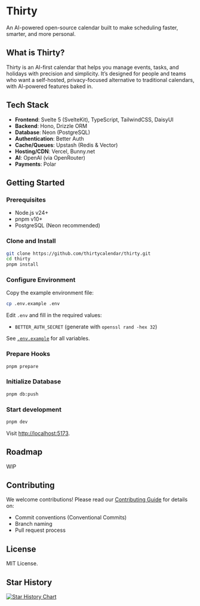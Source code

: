 # Thirty

An AI-powered open-source calendar built to make scheduling faster, smarter, and more personal.

## What is Thirty?

Thirty is an AI-first calendar that helps you manage events, tasks, and holidays with precision and simplicity. It’s designed for people and teams who want a self-hosted, privacy-focused alternative to traditional calendars, with AI-powered features baked in.

## Tech Stack

- **Frontend**: Svelte 5 (SvelteKit), TypeScript, TailwindCSS, DaisyUI
- **Backend**: Hono, Drizzle ORM
- **Database**: Neon (PostgreSQL)
- **Authentication**: Better Auth
- **Cache/Queues**: Upstash (Redis & Vector)
- **Hosting/CDN**: Vercel, Bunny.net
- **AI**: OpenAI (via OpenRouter)
- **Payments**: Polar

## Getting Started

### Prerequisites

- Node.js v24+
- pnpm v10+
- PostgreSQL (Neon recommended)

### Clone and Install

```bash
git clone https://github.com/thirtycalendar/thirty.git
cd thirty
pnpm install
```

### Configure Environment

Copy the example environment file:

```bash
cp .env.example .env
```

Edit `.env` and fill in the required values:

- `BETTER_AUTH_SECRET` (generate with `openssl rand -hex 32`)

See [`.env.example`](./.env.example) for all variables.

### Prepare Hooks

```bash
pnpm prepare
```

### Initialize Database

```bash
pnpm db:push
```

### Start development

```bash
pnpm dev
```

Visit [http://localhost:5173](http://localhost:5173).

## Roadmap

WIP

## Contributing

We welcome contributions! Please read our [Contributing Guide](./CONTRIBUTING.md) for details on:

- Commit conventions (Conventional Commits)
- Branch naming
- Pull request process

## License

MIT License.

## Star History

[![Star History Chart](https://api.star-history.com/svg?repos=thirtycalendar/thirty&type=Date)](https://www.star-history.com/#thirtycalendar/thirty&Date)
